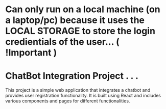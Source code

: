 # Can only run on a local machine (on a laptop/pc) because it uses the LOCAL STORAGE to store the login credientials of the user... ( !Important )

# ChatBot Integration Project . . .

This project is a simple web application that integrates a chatbot and provides user registration functionality. It is built using React and includes various components and pages for different functionalities.